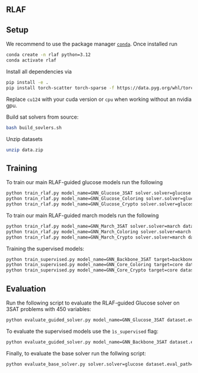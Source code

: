 ## RLAF

## Setup
We recommend to use the package manager [`conda`](https://docs.conda.io/en/latest/). Once installed run
```bash
conda create -n rlaf python=3.12
conda activate rlaf
```

Install all dependencies via
```bash
pip install -e .
pip install torch-scatter torch-sparse -f https://data.pyg.org/whl/torch-2.5.0+cu124.html
```
Replace `cu124` with your cuda version or `cpu` when working without an nvidia gpu.

Build sat solvers from source:
```bash
bash build_sovlers.sh
```

Unzip datasets
```bash
unzip data.zip
```

## Training

To train our main RLAF-guided glucose models run the following
```bash
python train_rlaf.py model_name=GNN_Glucose_3SAT solver.solver=glucose dataset.train_path=data/training/3sat/*/*.cnf dataset.val_path=data/validation/3sat/*/*.cnf optim.lr=0.0001 training.kl_penalty=0.1
python train_rlaf.py model_name=GNN_Glucose_Coloring solver.solver=glucose dataset.train_path=data/training/coloring/*/*.cnf dataset.val_path=data/validation/coloring/*/*.cnf optim.lr=0.00005 training.kl_penalty=1.1
python train_rlaf.py model_name=GNN_Glucose_Crypto solver.solver=glucose dataset.train_path=data/training/crypto/*.cnf dataset.val_path=data/validation/crypto/*.cnf optim.lr=0.00005 training.kl_penalty=0.1
```

To train our main RLAF-guided march models run the following
```bash
python train_rlaf.py model_name=GNN_March_3SAT solver.solver=march dataset.train_path=data/training/3sat/*/*.cnf dataset.val_path=data/validation/3sat/*/*.cnf optim.lr=0.0001 training.kl_penalty=1.0
python train_rlaf.py model_name=GNN_March_Coloring solver.solver=march dataset.train_path=data/training/coloring/*/*.cnf dataset.val_path=data/validation/coloring/*/*.cnf optim.lr=0.00001 training.kl_penalty=0.1
python train_rlaf.py model_name=GNN_March_Crypto solver.solver=march dataset.train_path=data/training/crypto/*.cnf dataset.val_path=data/validation/crypto/*.cnf optim.lr=0.00001 training.kl_penalty=0.1
```

Training the supervised models:
```bash
python train_supervised.py model_name=GNN_Backbone_3SAT target=backbone dataset.train_path=data/training/3sat/sat/*.cnf dataset.val_path=data/validation/3sat/sat/*.cnf
python train_supervised.py model_name=GNN_Core_Coloring target=core dataset.train_path=data/training/coloring/*/*.cnf dataset.val_path=data/validation/coloring/unsat/*.cnf
python train_supervised.py model_name=GNN_Core_Crypto target=core dataset.train_path=data/training/crypto/*.cnf dataset.val_path=data/validation/crypto/*.cnf
```

## Evaluation

Run the following script to evaluate the RLAF-guided Glucose solver on 3SAT problems with 450 variables:
```bash
python evaluate_guided_solver.py model_name=GNN_Glucose_3SAT dataset.eval_path=data/test/3sat/450/*.cnf
```

To evaluate the supervised models use the `ìs_supervised` flag:
```bash
python evaluate_guided_solver.py model_name=GNN_Backbone_3SAT dataset.eval_path=data/test/3sat/450/*.cnf is_supervised=True pred_scale=10.0
```

Finally, to evaluate the base solver run the follwing script:
```bash
python evaluate_base_solver.py solver.solver=glucose dataset.eval_path=data/test/3sat/450/*.cnf
```
